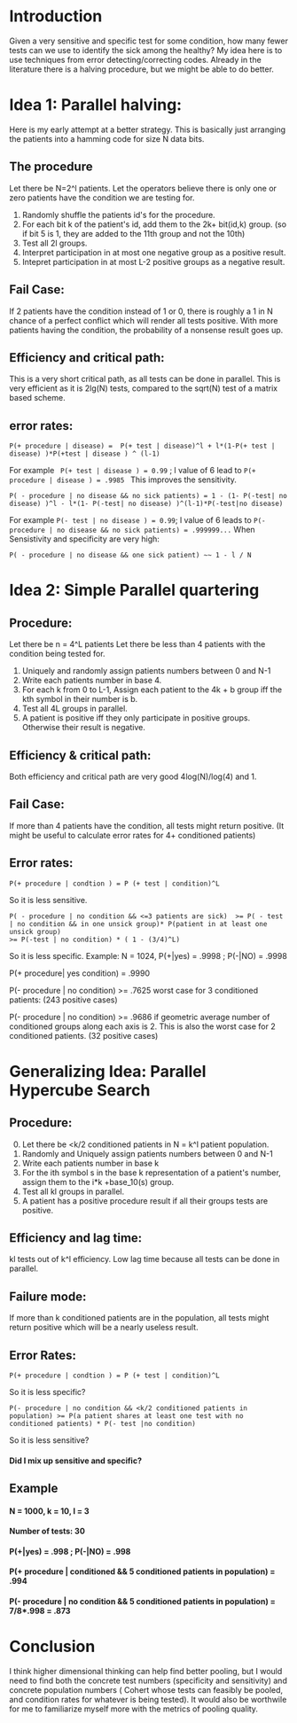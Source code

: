 # Introduction
Given a very sensitive and specific test for some condition, how many fewer tests can we use to identify the sick among the healthy?
My idea here is to use techniques from error detecting/correcting codes.
Already in the literature there is a halving procedure, but we might be able to do better.
# Idea 1: Parallel halving:
Here is my early attempt at a better strategy. This is basically just arranging the patients into a hamming code for size N data bits.
## The procedure
Let there be N=2^l patients.
Let the operators believe there is only one or zero patients have the condition we are testing for.
1. Randomly shuffle the patients id's for the procedure.
2. For each bit k of the patient's id, add them to the 2k+ bit(id,k) group. (so if bit 5 is 1, they are added to the 11th group and not the 10th)
3. Test all 2l groups.
4. Interpret participation in at most one negative group as a positive result.
5. Intepret participation in at most L-2 positive groups as a negative result.
## Fail Case:
If 2 patients have the condition instead of 1 or 0, there is roughly a 1 in N chance of a perfect conflict which will render all tests positive.
With more patients having the condition, the probability of a nonsense result goes up.
## Efficiency and critical path:
This is a very short critical path, as all tests can be done in parallel.
This is very efficient as it is 2lg(N) tests, compared to the sqrt(N) test of a matrix based scheme.
## error rates:
```
P(+ procedure | disease) =  P(+ test | disease)^l + l*(1-P(+ test | disease) )*P(+test | disease ) ^ (l-1)
```
For example ``` P(+ test | disease ) = 0.99``` ; l value of 6  lead to ```P(+ procedure | disease ) = .9985 ```
This improves the sensitivity.
```
P( - procedure | no disease && no sick patients) = 1 - (1- P(-test| no disease) )^l - l*(1- P(-test| no disease) )^(l-1)*P(-test|no disease) 
```
For example ```P(- test | no disease ) = 0.99```; l value of 6 leads to ```P(- procedure | no disease && no sick patients) = .999999...```
When Sensistivity and specificity are very high:
```
P( - procedure | no disease && one sick patient) ~~ 1 - l / N
```

# Idea 2: Simple Parallel quartering

## Procedure:
Let there be n = 4^L patients
Let there be less than 4 patients with the condition being tested for.
1. Uniquely and randomly assign patients numbers between 0 and N-1
2. Write each patients number in base 4.
3. For each k from 0 to L-1, Assign each patient to the 4k + b group iff the kth symbol in their number is b.
4. Test all 4L groups in parallel.
5. A patient is positive iff they only participate in positive groups. Otherwise their result is negative.
## Efficiency & critical path:
Both efficiency and critical path are very good 4log(N)/log(4) and 1.
## Fail Case:
If more than 4 patients have the condition, all tests might return positive.
(It might be useful to calculate error rates for 4+ conditioned patients)
## Error rates:
```
P(+ procedure | condtion ) = P (+ test | condition)^L
```
So it is less sensitive.
```
P( - procedure | no condition && <=3 patients are sick)  >= P( - test | no condition && in one unsick group)* P(patient in at least one unsick group)
>= P(-test | no condition) * ( 1 - (3/4)^L) 
```
So it is less specific.
Example:
N = 1024, P(+|yes) = .9998 ; P(-|NO) = .9998

P(+ procedure| yes condition) = .9990

P(- procedure | no condition) >= .7625 worst case for 3 conditioned patients: (243 positive cases)

P(- procedure | no condition) >= .9686 if geometric average number of conditioned groups along each axis is 2. This is also the worst case for 2 conditioned patients. (32 positive cases)

# Generalizing Idea: Parallel Hypercube Search

## Procedure:
0. Let there be <k/2 conditioned patients in N = k^l patient population.
1. Randomly and Uniquely assign patients numbers between 0 and N-1
2. Write each patients number in base k
3. For the ith symbol s in the base k representation of a patient's number, assign them to the  i*k +base_10(s) group.
4. Test all kl groups in parallel.
5. A patient has a positive procedure result if all their groups tests are positive.
## Efficiency and lag time:
kl tests out of k^l efficiency.
Low lag time because all tests can be done in parallel.
## Failure mode:
If more than k conditioned patients are in the population, all tests might return positive which will be a nearly useless result.
## Error Rates:
```
P(+ procedure | condtion ) = P (+ test | condition)^L
```
So it is less specific?

```
P(- procedure | no condition && <k/2 conditioned patients in population) >= P(a patient shares at least one test with no conditioned patients) * P(- test |no condition)
```
So it is less sensitive?
#### Did I mix up sensitive and specific?

## Example
#### N = 1000, k = 10, l = 3
#### Number of tests: 30
#### P(+|yes) = .998 ; P(-|NO) = .998
#### P(+ procedure | conditioned && 5 conditioned patients in population) = .994
#### P(- procedure | no condition && 5 conditioned patients in population) = 7/8*.998 = .873 

# Conclusion
I think higher dimensional thinking can help find better pooling, but I would need to find both the concrete test numbers (specificity and sensitivity) and concrete population numbers ( Cohert whose tests can feasibly be pooled, and condition rates for whatever is being tested). It would also be worthwile for me to familiarize myself more with the metrics of pooling quality.
